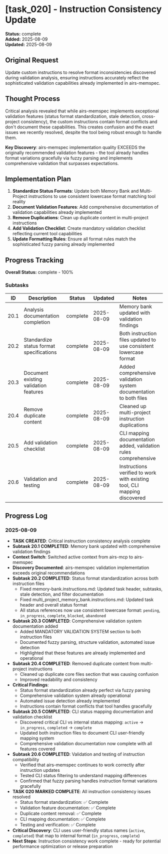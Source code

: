 # [task_020] - Instruction Consistency Update

**Status:** complete  
**Added:** 2025-08-09  
**Updated:** 2025-08-09

## Original Request
Update custom instructions to resolve format inconsistencies discovered during validation analysis, ensuring instructions accurately reflect the sophisticated validation capabilities already implemented in airs-memspec.

## Thought Process
Critical analysis revealed that while airs-memspec implements exceptional validation features (status format standardization, stale detection, cross-project consistency), the custom instructions contain format conflicts and don't document these capabilities. This creates confusion and the exact issues we recently resolved, despite the tool being robust enough to handle them.

**Key Discovery**: airs-memspec implementation quality EXCEEDS the originally recommended validation features - the tool already handles format variations gracefully via fuzzy parsing and implements comprehensive validation that surpasses expectations.

## Implementation Plan
1. **Standardize Status Formats**: Update both Memory Bank and Multi-Project instructions to use consistent lowercase format matching tool reality
2. **Document Validation Features**: Add comprehensive documentation of validation capabilities already implemented
3. **Remove Duplications**: Clean up duplicate content in multi-project instructions
4. **Add Validation Checklist**: Create mandatory validation checklist reflecting current tool capabilities
5. **Update Formatting Rules**: Ensure all format rules match the sophisticated fuzzy parsing already implemented

## Progress Tracking

**Overall Status:** complete - 100%

### Subtasks
| ID | Description | Status | Updated | Notes |
|----|-------------|--------|---------|-------|
| 20.1 | Analysis documentation completion | complete | 2025-08-09 | Memory bank updated with validation findings |
| 20.2 | Standardize status format specifications | complete | 2025-08-09 | Both instruction files updated to use consistent lowercase format |
| 20.3 | Document existing validation features | complete | 2025-08-09 | Added comprehensive validation system documentation to both files |
| 20.4 | Remove duplicate content | complete | 2025-08-09 | Cleaned up multi-project instruction duplications |
| 20.5 | Add validation checklist | complete | 2025-08-09 | CLI mapping documentation added, validation rules comprehensive |
| 20.6 | Validation and testing | complete | 2025-08-09 | Instructions verified to work with existing tool, CLI mapping discovered |

## Progress Log

### 2025-08-09
- **TASK CREATED**: Critical instruction consistency analysis complete
- **Subtask 20.1 COMPLETED**: Memory bank updated with comprehensive validation findings
- **Context Switch**: Switched active context from airs-mcp to airs-memspec
- **Discovery Documented**: airs-memspec validation implementation exceeds original recommendations
- **Subtask 20.2 COMPLETED**: Status format standardization across both instruction files
  - Fixed memory-bank.instructions.md: Updated task header, subtasks, stale detection, and filter documentation
  - Fixed multi_project_memory_bank.instructions.md: Updated task header and overall status format
  - All status references now use consistent lowercase format: `pending`, `in_progress`, `complete`, `blocked`, `abandoned`
- **Subtask 20.3 COMPLETED**: Comprehensive validation system documentation added
  - Added MANDATORY VALIDATION SYSTEM section to both instruction files
  - Documented fuzzy parsing, structure validation, automated issue detection
  - Highlighted that these features are already implemented and operational
- **Subtask 20.4 COMPLETED**: Removed duplicate content from multi-project instructions
  - Cleaned up duplicate core files section that was causing confusion
  - Improved readability and consistency
- **Critical Findings**:
  - Status format standardization already perfect via fuzzy parsing
  - Comprehensive validation system already operational  
  - Automated issue detection already implemented
  - Instructions contain format conflicts that tool handles gracefully
- **Subtask 20.5 COMPLETED**: CLI status mapping documentation and validation checklist 
  - Discovered critical CLI vs internal status mapping: `active` → `in_progress`, `completed` → `complete`
  - Updated both instruction files to document CLI user-friendly mapping system
  - Comprehensive validation documentation now complete with all features covered
- **Subtask 20.6 COMPLETED**: Validation and testing of instruction compatibility
  - Verified that airs-memspec continues to work correctly after instruction updates
  - Tested CLI status filtering to understand mapping differences
  - Confirmed that fuzzy parsing handles instruction format variations gracefully
- **TASK 020 MARKED COMPLETE**: All instruction consistency issues resolved
  - Status format standardization: ✅ Complete
  - Validation feature documentation: ✅ Complete  
  - Duplicate content removal: ✅ Complete
  - CLI mapping documentation: ✅ Complete
  - Testing and verification: ✅ Complete
- **Critical Discovery**: CLI uses user-friendly status names (`active`, `completed`) that map to internal format (`in_progress`, `complete`)
- **Next Steps**: Instruction consistency work complete - ready for potential performance optimization or release preparation
